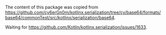 The content of this package was copied from https://github.com/cy6erGn0m/kotlinx.serialization/tree/cy/base64/formats/base64/commonTest/src/kotlinx/serialization/base64.

Waiting for https://github.com/Kotlin/kotlinx.serialization/issues/1633.
